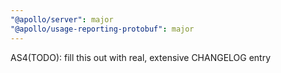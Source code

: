```yaml
---
"@apollo/server": major
"@apollo/usage-reporting-protobuf": major
---
```


AS4(TODO): fill this out with real, extensive CHANGELOG entry
